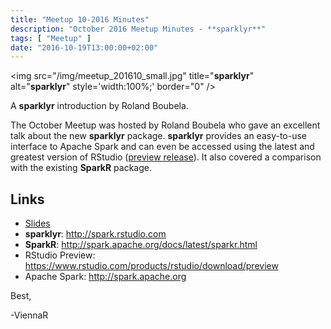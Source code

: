```yaml
---
title: "Meetup 10-2016 Minutes"
description: "October 2016 Meetup Minutes - **sparklyr**"
tags: [ "Meetup" ]
date: "2016-10-19T13:00:00+02:00"
---
```


<img src="/img/meetup_201610_small.jpg" title="**sparklyr**" \
alt="**sparklyr**" style='width:100%;' border="0" />

A **sparklyr** introduction by Roland Boubela.

<!--more-->

The October Meetup was hosted by Roland Boubela who gave an excellent talk about the new **sparklyr** package. **sparklyr** provides an easy-to-use interface to Apache Spark and can even be accessed using the latest and greatest version of RStudio ([preview release](https://www.rstudio.com/products/rstudio/download/preview)). It also covered a comparison with the existing **SparkR** package.

## Links

- [Slides](/slides/boubela_sparklyr.pdf)
- **sparklyr**: <http://spark.rstudio.com>
- **SparkR**: <http://spark.apache.org/docs/latest/sparkr.html>
- RStudio Preview: <https://www.rstudio.com/products/rstudio/download/preview>
- Apache Spark: <http://spark.apache.org>

Best,

  -ViennaR
 
